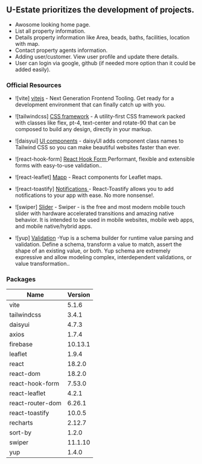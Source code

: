 ## U-Estate prioritizes the development of projects.

- Awosome looking home page.
- List all property information.
- Details property information like Area, beads, baths, facilities, location with map.
- Contact property agents information.
- Adding user/customer. View user profile and update there details.
- User can login via google, github (if needed more option than it could be added easily).

### Official Resources

- ![vite] [vitejs](https://vitejs.dev/) - Next Generation Frontend Tooling. Get ready for a development environment that can finally catch up with you.
- ![tailwindcss] [CSS framework](https://tailwindcss.com/) - A utility-first CSS framework packed with classes like flex, pt-4, text-center and rotate-90 that can be composed to build any design, directly in your markup.
- ![daisyui] [UI components](https://github.com/daisyui/react-daisyui) - daisyUI adds component class names to Tailwind CSS
  so you can make beautiful websites faster than ever.

- ![react-hook-form] [React Hook Form
  ](https://github.com/react-hook-form/react-hook-form) Performant, flexible and extensible forms with easy-to-use validation..
- ![react-leaflet] [Mapp](https://github.com/PaulLeCam/react-leaflet) - React components for Leaflet maps.
- ![react-toastify] [Notifications ](https://github.com/fkhadra/react-toastify) - React-Toastify allows you to add notifications to your app with ease. No more nonsense!.
- ![swiper] [Slider](https://github.com/nolimits4web/swiper) - Swiper - is the free and most modern mobile touch slider with hardware accelerated transitions and amazing native behavior. It is intended to be used in mobile websites, mobile web apps, and mobile native/hybrid apps.
- ![yup] [Validation](https://github.com/jquense/yup) -Yup is a schema builder for runtime value parsing and validation. Define a schema, transform a value to match, assert the shape of an existing value, or both. Yup schema are extremely expressive and allow modeling complex, interdependent validations, or value transformation..

### Packages

| Name             | Version |
| ---------------- | ------- |
| vite             | 5.1.6   |
| tailwindcss      | 3.4.1   |
| daisyui          | 4.7.3   |
| axios            | 1.7.4   |
| firebase         | 10.13.1 |
| leaflet          | 1.9.4   |
| react            | 18.2.0  |
| react-dom        | 18.2.0  |
| react-hook-form  | 7.53.0  |
| react-leaflet    | 4.2.1   |
| react-router-dom | 6.26.1  |
| react-toastify   | 10.0.5  |
| recharts         | 2.12.7  |
| sort-by          | 1.2.0   |
| swiper           | 11.1.10 |
| yup              | 1.4.0   |
